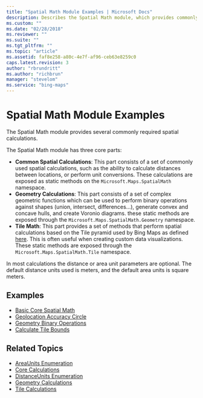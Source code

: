 ```yaml
---
title: "Spatial Math Module Examples | Microsoft Docs"
description: Describes the Spatial Math module, which provides commonly required spatial calculations, and provides lists of examples and related topics.
ms.custom: ""
ms.date: "02/28/2018"
ms.reviewer: ""
ms.suite: ""
ms.tgt_pltfrm: ""
ms.topic: "article"
ms.assetid: faf8e258-a80c-4e7f-af96-ceb63e8259c0
caps.latest.revision: 3
author: "rbrundritt"
ms.author: "richbrun"
manager: "stevelom"
ms.service: "bing-maps"
---
```


# Spatial Math Module Examples

The Spatial Math module provides several commonly required spatial calculations.   

The Spatial Math module has three core parts:

* **Common Spatial Calculations**: This part consists of a set of commonly used spatial calculations, such as the ability to calculate distances between locations, or perform unit conversions. These calculations are exposed as static methods on the `Microsoft.Maps.SpatialMath` namespace.
* **Geometry Calculations**: This part consists of a set of complex geometric functions which can be used to perform binary operations against shapes (union, intersect, differences...), generate convex and concave hulls, and create Voronio diagrams. these static methods are exposed through the `Microsoft.Maps.SpatialMath.Geometry` namespace.       
* **Tile Math**: This part provides a set of methods that perform spatial calculations based on the Tile pyramid used by Bing Maps as defined [here](../../../articles/bing-maps-tile-system.md). This is often useful when creating custom data visualizations. These static methods are exposed through the `Microsoft.Maps.SpatialMath.Tile` namespace.   

In most calculations the distance or area unit parameters are optional. The default distance units used is meters, and the default area units is square meters.

## Examples

  * [Basic Core Spatial Math](basic-core-spatial-math-example.md)
  * [Geolocation Accuracy Circle](geolocation-accuracy-circle-example.md)
  * [Geometry Binary Operations](geometry-binary-operations.md)
  * [Calculate Tile Bounds](calculate-tile-bounds.md) 

## Related Topics

  * [AreaUnits Enumeration](../../modules/spatial-math-module/areaunits-enumeration.md)
  * [Core Calculations](../../modules/spatial-math-module/core-calculations.md)
  * [DistanceUnits Enumeration](../../modules/spatial-math-module/distanceunits-enumeration.md)
  * [Geometry Calculations](../../modules/spatial-math-module/geometry-calculations.md)
  * [Tile Calculations](../../modules/spatial-math-module/tile-calculations.md)
  
